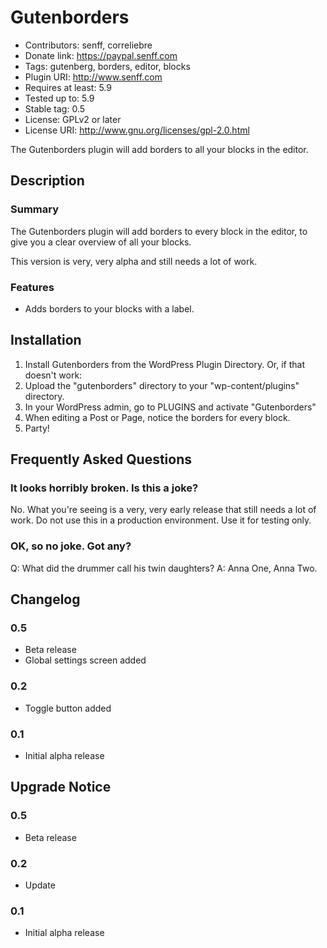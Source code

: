 # Gutenborders
* Contributors: senff, correliebre
* Donate link: https://paypal.senff.com
* Tags: gutenberg, borders, editor, blocks
* Plugin URI: http://www.senff.com
* Requires at least: 5.9
* Tested up to: 5.9
* Stable tag: 0.5
* License: GPLv2 or later
* License URI: http://www.gnu.org/licenses/gpl-2.0.html

The Gutenborders plugin will add borders to all your blocks in the editor.


## Description

### Summary

The Gutenborders plugin will add borders to every block in the editor, to give you a clear overview of all your blocks.

This version is very, very alpha and still needs a lot of work.


### Features

* Adds borders to your blocks with a label.


## Installation 

1. Install Gutenborders from the WordPress Plugin Directory. Or, if that doesn't work:
2. Upload the "gutenborders" directory to your "wp-content/plugins" directory.
3. In your WordPress admin, go to PLUGINS and activate "Gutenborders"
4. When editing a Post or Page, notice the borders for every block.
5. Party!


## Frequently Asked Questions

### It looks horribly broken. Is this a joke?
No. What you're seeing is a very, very early release that still needs a lot of work. Do not use this in a production environment. Use it for testing only.

### OK, so no joke. Got any?
Q: What did the drummer call his twin daughters?
A: Anna One, Anna Two.


## Changelog

### 0.5 
* Beta release 
* Global settings screen added

### 0.2 
* Toggle button added

### 0.1 
* Initial alpha release 


## Upgrade Notice 

### 0.5 
* Beta release 

### 0.2 
* Update 

### 0.1 
* Initial alpha release 
